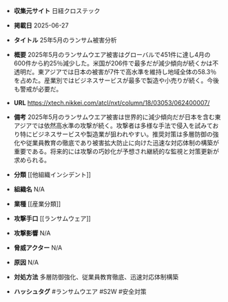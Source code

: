 - **収集元サイト**
日経クロステック

- **掲載日**
2025-06-27

- **タイトル**
25年5月のランサム被害分析

- **概要**
2025年5月のランサムウエア被害はグローバルで451件に達し4月の600件から約25％減少した。米国が206件で最多だが減少傾向が続くかは不透明だ。東アジアでは日本の被害が7件で高水準を維持し地域全体の58.3％を占めた。産業別ではビジネスサービスが最多で製造や小売りが続く。今後も警戒が必要だ。

- **URL**
https://xtech.nikkei.com/atcl/nxt/column/18/03053/062400007/

- **備考**
2025年5月のランサムウエア被害は世界的に減少傾向だが日本を含む東アジアでは依然高水準の攻撃が続く。攻撃者は多様な手法で侵入を試みており特にビジネスサービスや製造業が狙われやすい。推奨対策は多層防御の強化や従業員教育の徹底であり被害拡大防止に向けた迅速な対応体制の構築が重要である。将来的には攻撃の巧妙化が予想され継続的な監視と対策更新が求められる。

- **分類**
[[他組織インシデント]]

- **組織名**
N/A

- **業種**
[[産業分類]]

- **攻撃手口**
[[ランサムウェア]]

- **攻撃影響**
N/A

- **脅威アクター**
N/A

- **原因**
N/A

- **対処方法**
多層防御強化、従業員教育徹底、迅速対応体制構築

- **ハッシュタグ**
#ランサムウエア #S2W #安全対策

